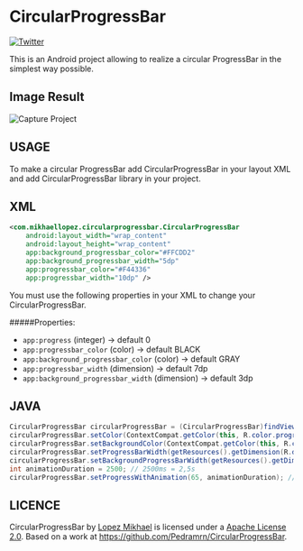 CircularProgressBar
=================
[![Twitter](https://img.shields.io/badge/Twitter-@LopezMikhael-blue.svg?style=flat)](http://twitter.com/lopezmikhael)

This is an Android project allowing to realize a circular ProgressBar in the simplest way possible.

Image Result
-----

![Capture Project](http://cdn.makeagif.com/media/10-20-2015/ZuSOsQ.gif)

USAGE
-----

To make a circular ProgressBar add CircularProgressBar in your layout XML and add CircularProgressBar library in your project.

XML
-----

```xml
<com.mikhaellopez.circularprogressbar.CircularProgressBar
    android:layout_width="wrap_content"
    android:layout_height="wrap_content"
    app:background_progressbar_color="#FFCDD2"
    app:background_progressbar_width="5dp"
    app:progressbar_color="#F44336"
    app:progressbar_width="10dp" />
```

You must use the following properties in your XML to change your CircularProgressBar.


#####Properties:

* `app:progress`                      (integer)   -> default 0
* `app:progressbar_color`             (color)     -> default BLACK
* `app:background_progressbar_color`  (color)     -> default GRAY
* `app:progressbar_width`             (dimension) -> default 7dp
* `app:background_progressbar_width`  (dimension) -> default 3dp


JAVA
-----

```java
CircularProgressBar circularProgressBar = (CircularProgressBar)findViewById(R.id.yourCircularProgressbar);
circularProgressBar.setColor(ContextCompat.getColor(this, R.color.progressBarColor));
circularProgressBar.setBackgroundColor(ContextCompat.getColor(this, R.color.backgroundProgressBarColor));
circularProgressBar.setProgressBarWidth(getResources().getDimension(R.dimen.progressBarWidth));
circularProgressBar.setBackgroundProgressBarWidth(getResources().getDimension(R.dimen.backgroundProgressBarWidth));
int animationDuration = 2500; // 2500ms = 2,5s
circularProgressBar.setProgressWithAnimation(65, animationDuration); // Default duration = 1500ms
```

LICENCE
-----

CircularProgressBar by [Lopez Mikhael](http://mikhaellopez.com/) is licensed under a [Apache License 2.0](http://www.apache.org/licenses/LICENSE-2.0).
Based on a work at https://github.com/Pedramrn/CircularProgressBar.
